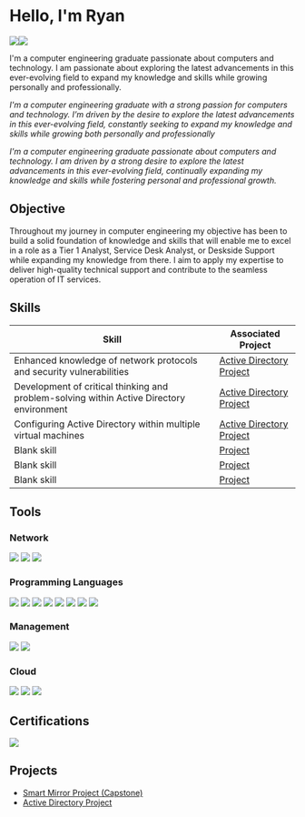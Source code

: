 # Hello, I'm Ryan
<a href="https://www.linkedin.com/in/ryan-black-8923b8256/"><img src="https://img.shields.io/badge/-LinkedIn-0072b1?&style=for-the-badge&logo=linkedin&logoColor=white" /><a href="https://ryandblack.github.io/RyanBlack.github.io/"><img src="https://img.shields.io/badge/-GitHub_Pages-181717?&style=for-the-badge&logo=GitHub&logoColor=white" />
</a>


I'm a computer engineering graduate passionate about computers and technology. I am passionate about exploring the latest advancements in this ever-evolving field to expand my knowledge and skills while growing personally and professionally.

*I'm a computer engineering graduate with a strong passion for computers and technology. I’m driven by the desire to explore the latest advancements in this ever-evolving field, constantly seeking to expand my knowledge and skills while growing both personally and professionally*

*I'm a computer engineering graduate passionate about computers and technology. I am driven by a strong desire to explore the latest advancements in this ever-evolving field, continually expanding my knowledge and skills while fostering personal and professional growth.*

## Objective

Throughout my journey in computer engineering my objective has been to build a solid foundation of knowledge and skills that will enable me to excel in a role as a Tier 1 Analyst, Service Desk Analyst, or Deskside Support while expanding my knowledge from there. I aim to apply my expertise to deliver high-quality technical support and contribute to the seamless operation of IT services.

## Skills

| Skill                                         | Associated Project         |
|-----------------------------------------------|----------------------------|
| Enhanced knowledge of network protocols and security vulnerabilities                                   | <a href="https://github.com/RyanDBlack/Active-Directory-Project"> Active Directory Project</a>|
| Development of critical thinking and problem-solving within Active Directory environment | <a href="https://github.com/RyanDBlack/Active-Directory-Project">Active Directory Project</a>|
| Configuring Active Directory within multiple virtual machines        |<a href="https://github.com/RyanDBlack/Active-Directory-Project">Active Directory Project|
| Blank skill    | <a href="https://google.com"> Project|
| Blank skill                 | <a href="https://google.com">Project|
| Blank skill | <a href="https://google.com">Project|

## Tools

### Network
<div>
    <img src="https://img.shields.io/badge/-Wireshark-1679A7?&style=for-the-badge&logo=Wireshark&logoColor=white" />
    <img src="https://img.shields.io/badge/-PuTTY-000000?&style=for-the-badge&logo=PuTTY&logoColor=white" />
    <img src="https://img.shields.io/badge/-Packet_Tracer-003A6D?&style=for-the-badge&logo=Cisco&logoColor=white" />

</div>

### Programming Languages
<div>
    <img src="https://img.shields.io/badge/-C-A8B9CC?&style=for-the-badge&logo=C&logoColor=white" />
    <img src="https://img.shields.io/badge/-Java-D72A2A?&style=for-the-badge&logo=Java&logoColor=white" />
    <img src="https://img.shields.io/badge/-SQL-003B57?&style=for-the-badge&logo=Microsoft-SQL-Server&logoColor=white" />
    <img src="https://img.shields.io/badge/-Python-306998?&style=for-the-badge&logo=Python&logoColor=FFD43B" />
    <img src="https://img.shields.io/badge/-HTML-E34F26?&style=for-the-badge&logo=HTML5&logoColor=white" />
    <img src="https://img.shields.io/badge/-PHP-777BB4?&style=for-the-badge&logo=PHP&logoColor=white" />
    <img src="https://img.shields.io/badge/-JavaScript-F7DF1E?&style=for-the-badge&logo=JavaScript&logoColor=black" />
    <img src="https://img.shields.io/badge/-CSS-1572B6?&style=for-the-badge&logo=CSS3&logoColor=white" />

</div>

### Management 
<div>
    <img src="https://img.shields.io/badge/-Microsoft_Active_Directory-0078D4?&style=for-the-badge&logo=Microsoft&logoColor=white" />
    <img src="https://img.shields.io/badge/-Jira-0052CC?&style=for-the-badge&logo=Jira&logoColor=white" />
    
</div>

### Cloud
<div>
    <img src="https://img.shields.io/badge/-Amazon_AWS-232F3E?&style=for-the-badge&logo=Amazon-AWS&logoColor=white" />
    <img src="https://img.shields.io/badge/-Google_Firebase-FFCA28?&style=for-the-badge&logo=Firebase&logoColor=white" />
    <img src="https://img.shields.io/badge/-Microsoft_Azure-0078D4?&style=for-the-badge&logo=Microsoft-Azure&logoColor=white" />

</div>

## Certifications
<div>
<img src="https://img.shields.io/badge/-CompTIA_A%2B-0078D4?&style=for-the-badge&logoColor=white" />
</div>

## Projects
- <a href="https://github.com/DanielMoore4875/Aphrodite">Smart Mirror Project (Capstone)</a>
- <a href="https://github.com/RyanDBlack/Active-Directory-Project">Active Directory Project</a>
<!--- Jira Project --->
<!--- SQL Database Project --->

